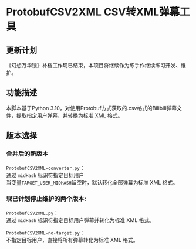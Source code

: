 # ProtobufCSV2XML CSV转XML弹幕工具

## 更新计划
《幻想万华镜》补档工作现已结束，本项目将继续作为练手作继续练习开发、维护。

## 功能描述
本脚本基于Python 3.10，对使用Protobuf方式获取的.csv格式的Bilibili弹幕文件，提取指定用户弹幕，并转换为标准 XML 格式。

## 版本选择
### 合并后的新版本
`ProtobufCSV2XML-converter.py`：  
通过 `midHash` 标识符指定目标用户  
当变量`TARGET_USER_MIDHASH`留空时，默认转化全部弹幕为标准 XML 格式。
### 现已计划停止维护的两个版本:  
`ProtobufCSV2XML.py`：  
通过 `midHash` 标识符指定目标用户弹幕并转化为标准 XML 格式。  

`ProtobufCSV2XML-no-target.py`：  
不指定目标用户，直接将所有弹幕转化为标准 XML 格式。
